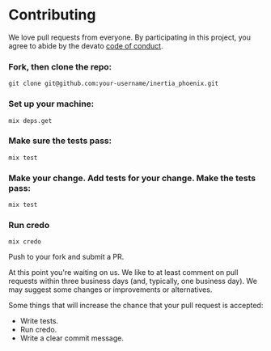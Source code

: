 # Contributing

We love pull requests from everyone. By participating in this project, you
agree to abide by the devato [code of conduct](CODE_OF_CONDUCT).

### Fork, then clone the repo:

    git clone git@github.com:your-username/inertia_phoenix.git

### Set up your machine:

    mix deps.get

### Make sure the tests pass:

    mix test

### Make your change. Add tests for your change. Make the tests pass:

    mix test

### Run credo

    mix credo

Push to your fork and submit a PR.

At this point you're waiting on us. We like to at least comment on pull requests
within three business days (and, typically, one business day). We may suggest
some changes or improvements or alternatives.

Some things that will increase the chance that your pull request is accepted:

* Write tests.
* Run credo.
* Write a clear commit message.
